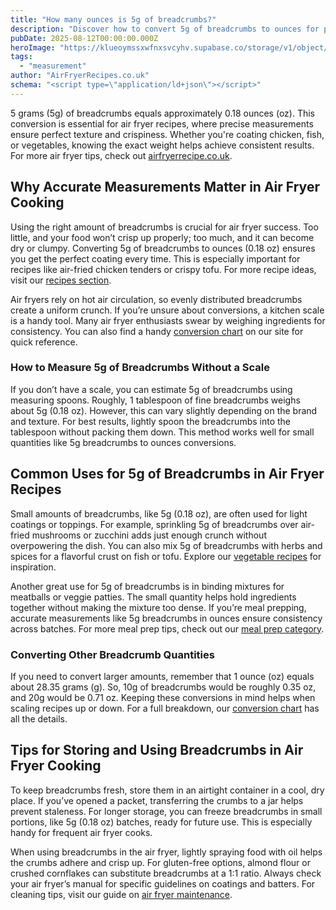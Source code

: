 ```yaml
---
title: "How many ounces is 5g of breadcrumbs?"
description: "Discover how to convert 5g of breadcrumbs to ounces for perfect air fryer recipes. Get accurate measurements every time!"
pubDate: 2025-08-12T00:00:00.000Z
heroImage: "https://klueoymssxwfnxsvcyhv.supabase.co/storage/v1/object/public/md/how-many-ounces-is-5g-of-breadcrumbs-74143ac7.webp"
tags:
  - "measurement"
author: "AirFryerRecipes.co.uk"
schema: "<script type=\"application/ld+json\"></script>"
---
```


<p>5 grams (5g) of breadcrumbs equals approximately 0.18 ounces (oz). This conversion is essential for air fryer recipes, where precise measurements ensure perfect texture and crispiness. Whether you're coating chicken, fish, or vegetables, knowing the exact weight helps achieve consistent results. For more air fryer tips, check out <a href=https://www.airfryerrecipe.co.uk>airfryerrecipe.co.uk</a>.</p>  

<h2>Why Accurate Measurements Matter in Air Fryer Cooking</h2>  
<p>Using the right amount of breadcrumbs is crucial for air fryer success. Too little, and your food won’t crisp up properly; too much, and it can become dry or clumpy. Converting 5g of breadcrumbs to ounces (0.18 oz) ensures you get the perfect coating every time. This is especially important for recipes like air-fried chicken tenders or crispy tofu. For more recipe ideas, visit our <a href=https://www.airfryerrecipe.co.uk/recipes>recipes section</a>.</p>  

<p>Air fryers rely on hot air circulation, so evenly distributed breadcrumbs create a uniform crunch. If you’re unsure about conversions, a kitchen scale is a handy tool. Many air fryer enthusiasts swear by weighing ingredients for consistency. You can also find a handy <a href=https://www.airfryerrecipe.co.uk/air-fryer-conversion-chart>conversion chart</a> on our site for quick reference.</p>  

<h3>How to Measure 5g of Breadcrumbs Without a Scale</h3>  
<p>If you don’t have a scale, you can estimate 5g of breadcrumbs using measuring spoons. Roughly, 1 tablespoon of fine breadcrumbs weighs about 5g (0.18 oz). However, this can vary slightly depending on the brand and texture. For best results, lightly spoon the breadcrumbs into the tablespoon without packing them down. This method works well for small quantities like 5g breadcrumbs to ounces conversions.</p>  

<h2>Common Uses for 5g of Breadcrumbs in Air Fryer Recipes</h2>  
<p>Small amounts of breadcrumbs, like 5g (0.18 oz), are often used for light coatings or toppings. For example, sprinkling 5g of breadcrumbs over air-fried mushrooms or zucchini adds just enough crunch without overpowering the dish. You can also mix 5g of breadcrumbs with herbs and spices for a flavorful crust on fish or tofu. Explore our <a href=https://www.airfryerrecipe.co.uk/recipe-category/vegetables>vegetable recipes</a> for inspiration.</p>  

<p>Another great use for 5g of breadcrumbs is in binding mixtures for meatballs or veggie patties. The small quantity helps hold ingredients together without making the mixture too dense. If you’re meal prepping, accurate measurements like 5g breadcrumbs in ounces ensure consistency across batches. For more meal prep tips, check out our <a href=https://www.airfryerrecipe.co.uk/recipe-category/meal-prep>meal prep category</a>.</p>  

<h3>Converting Other Breadcrumb Quantities</h3>  
<p>If you need to convert larger amounts, remember that 1 ounce (oz) equals about 28.35 grams (g). So, 10g of breadcrumbs would be roughly 0.35 oz, and 20g would be 0.71 oz. Keeping these conversions in mind helps when scaling recipes up or down. For a full breakdown, our <a href=https://www.airfryerrecipe.co.uk/air-fryer-conversion-chart>conversion chart</a> has all the details.</p>  

<h2>Tips for Storing and Using Breadcrumbs in Air Fryer Cooking</h2>  
<p>To keep breadcrumbs fresh, store them in an airtight container in a cool, dry place. If you’ve opened a packet, transferring the crumbs to a jar helps prevent staleness. For longer storage, you can freeze breadcrumbs in small portions, like 5g (0.18 oz) batches, ready for future use. This is especially handy for frequent air fryer cooks.</p>  

<p>When using breadcrumbs in the air fryer, lightly spraying food with oil helps the crumbs adhere and crisp up. For gluten-free options, almond flour or crushed cornflakes can substitute breadcrumbs at a 1:1 ratio. Always check your air fryer’s manual for specific guidelines on coatings and batters. For cleaning tips, visit our guide on <a href=https://www.airfryerrecipe.co.uk/air-fryer-cleaner>air fryer maintenance</a>.</p>